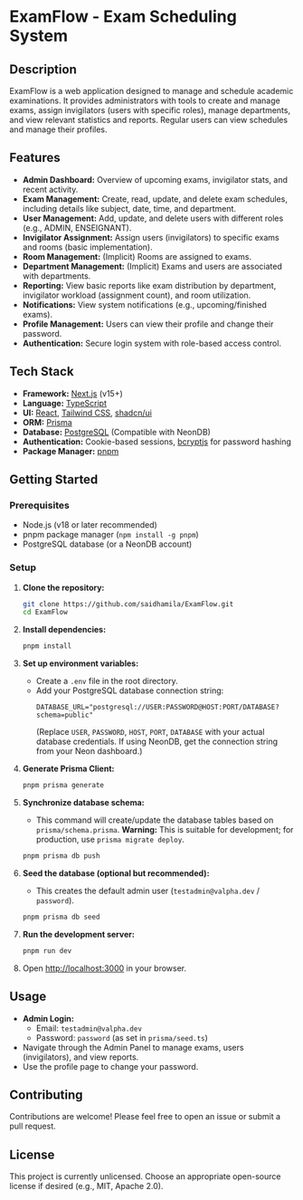 # ExamFlow - Exam Scheduling System

## Description

ExamFlow is a web application designed to manage and schedule academic examinations. It provides administrators with tools to create and manage exams, assign invigilators (users with specific roles), manage departments, and view relevant statistics and reports. Regular users can view schedules and manage their profiles.

## Features

*   **Admin Dashboard:** Overview of upcoming exams, invigilator stats, and recent activity.
*   **Exam Management:** Create, read, update, and delete exam schedules, including details like subject, date, time, and department.
*   **User Management:** Add, update, and delete users with different roles (e.g., ADMIN, ENSEIGNANT).
*   **Invigilator Assignment:** Assign users (invigilators) to specific exams and rooms (basic implementation).
*   **Room Management:** (Implicit) Rooms are assigned to exams.
*   **Department Management:** (Implicit) Exams and users are associated with departments.
*   **Reporting:** View basic reports like exam distribution by department, invigilator workload (assignment count), and room utilization.
*   **Notifications:** View system notifications (e.g., upcoming/finished exams).
*   **Profile Management:** Users can view their profile and change their password.
*   **Authentication:** Secure login system with role-based access control.

## Tech Stack

*   **Framework:** [Next.js](https://nextjs.org/) (v15+)
*   **Language:** [TypeScript](https://www.typescriptlang.org/)
*   **UI:** [React](https://reactjs.org/), [Tailwind CSS](https://tailwindcss.com/), [shadcn/ui](https://ui.shadcn.com/)
*   **ORM:** [Prisma](https://www.prisma.io/)
*   **Database:** [PostgreSQL](https://www.postgresql.org/) (Compatible with NeonDB)
*   **Authentication:** Cookie-based sessions, [bcryptjs](https://www.npmjs.com/package/bcryptjs) for password hashing
*   **Package Manager:** [pnpm](https://pnpm.io/)

## Getting Started

### Prerequisites

*   Node.js (v18 or later recommended)
*   pnpm package manager (`npm install -g pnpm`)
*   PostgreSQL database (or a NeonDB account)

### Setup

1.  **Clone the repository:**
    ```bash
    git clone https://github.com/saidhamila/ExamFlow.git
    cd ExamFlow
    ```

2.  **Install dependencies:**
    ```bash
    pnpm install
    ```

3.  **Set up environment variables:**
    *   Create a `.env` file in the root directory.
    *   Add your PostgreSQL database connection string:
        ```env
        DATABASE_URL="postgresql://USER:PASSWORD@HOST:PORT/DATABASE?schema=public"
        ```
        (Replace `USER`, `PASSWORD`, `HOST`, `PORT`, `DATABASE` with your actual database credentials. If using NeonDB, get the connection string from your Neon dashboard.)

4.  **Generate Prisma Client:**
    ```bash
    pnpm prisma generate
    ```

5.  **Synchronize database schema:**
    *   This command will create/update the database tables based on `prisma/schema.prisma`. **Warning:** This is suitable for development; for production, use `prisma migrate deploy`.
    ```bash
    pnpm prisma db push
    ```

6.  **Seed the database (optional but recommended):**
    *   This creates the default admin user (`testadmin@valpha.dev` / `password`).
    ```bash
    pnpm prisma db seed
    ```

7.  **Run the development server:**
    ```bash
    pnpm run dev
    ```

8.  Open [http://localhost:3000](http://localhost:3000) in your browser.

## Usage

*   **Admin Login:**
    *   Email: `testadmin@valpha.dev`
    *   Password: `password` (as set in `prisma/seed.ts`)
*   Navigate through the Admin Panel to manage exams, users (invigilators), and view reports.
*   Use the profile page to change your password.

## Contributing

Contributions are welcome! Please feel free to open an issue or submit a pull request.

## License

This project is currently unlicensed. Choose an appropriate open-source license if desired (e.g., MIT, Apache 2.0).
